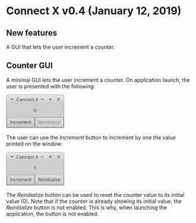 # Connect X v0.4 (January 12, 2019)

## New features

A GUI that lets the user increment a counter.


## Counter GUI

A minimal GUI lets the user increment a counter. On application launch, the user is presented with the following:

![Initial](./window.png)

The user can use the _Increment_ button to increment by one the value printed on the window:

![With count](./window2.png)

The _Reinitialize_ button can be used to reset the counter value to its initial value (0). Note that if the counter is already showing its initial value, the _Reinitialize_ button is not enabled. This is why, when launching the application, the button is not enabled.